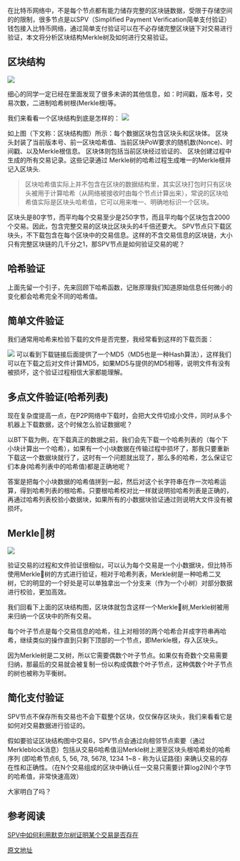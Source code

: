 在比特币网络中，不是每个节点都有能力储存完整的区块链数据，受限于存储空间的的限制，很多节点是以SPV（Simplified Payment Verification简单支付验证）钱包接入比特币网络，通过简单支付验证可以在不必存储完整区块链下对交易进行验证，本文将分析区块结构Merkle树及如何进行交易验证。

区块结构
---
![](http://orvwtnort.bkt.clouddn.com/201721343/1523332091076.png) 

细心的同学一定已经在里面发现了很多未讲的其他信息，如：时间戳，版本号，交易次数，二进制哈希树根(Merkle根)等。

我们来看看一个区块结构到底是怎样的：
![](http://orvwtnort.bkt.clouddn.com/201721343/1523332127635.png) 

如上图（下文称：区块结构图）所示：每个数据区块包含区块头和区块体。
区块头封装了当前版本号、前一区块哈希值、当前区块PoW要求的随机数(Nonce)、时间戳、以及Merkle根信息。
区块体则包括当前区块经过验证的、 区块创建过程中生成的所有交易记录。这些记录通过 Merkle树的哈希过程生成唯一的Merkle根并记入区块头.
>区块哈希值实际上并不包含在区块的数据结构里，其实区块打包时只有区块头被用于计算哈希（从网络被接收时由每个节点计算出来），常说的区块哈希值实际是区块头哈希值，它可以用来唯一、明确地标识一个区块。

区块头是80字节，而平均每个交易至少是250字节，而且平均每个区块包含2000个交易。因此，包含完整交易的区块比区块头的4千倍还要大。
SPV节点只下载区块头，不下载包含在每个区块中的交易信息。这样的不含交易信息的区块链，大小只有完整区块链的几千分之1，那SPV节点是如何验证交易的呢？

哈希验证
---
上面先留一个引子，先来回顾下哈希函数，记账原理我们知道原始信息任何微小的变化都会哈希完全不同的哈希值。

简单文件验证
--
我们通常用哈希来检验下载的文件是否完整，我经常看到这样的下载页面：

![](http://orvwtnort.bkt.clouddn.com/201721343/1523332221222.png) 
可以看到下载链接后面提供了一个MD5（MD5也是一种Hash算法），这样我们可以在下载之后对文件计算MD5，如果MD5与提供的MD5相等，说明文件有没有被损坏，这个验证过程相信大家都能理解。

多点文件验证(哈希列表)
--
现在复杂度提高一点，在P2P网络中下载时，会把大文件切成小文件，同时从多个机器上下载数据，这个时候怎么验证数据呢？

以BT下载为例，在下载真正的数据之前，我们会先下载一个哈希列表的（每个下小块计算出一个哈希），如果有一个小块数据在传输过程中损坏了，那我只要重新下载这一个数据块就行了，这时有一个问题就出现了，那么多的哈希，怎么保证它们本身(哈希列表中的哈希值)都是正确地呢？

答案是把每个小块数据的哈希值拼到一起，然后对这个长字符串在作一次哈希运算，得到哈希列表的根哈希。只要根哈希校对比一样就说明验哈希列表是正确的，再通过哈希列表校验小数据块，如果所有的小数据块验证通过则说明大文件没有被损坏。

Merkle树
--
![](http://orvwtnort.bkt.clouddn.com/201721343/1523332439012.png)

验证交易的过程和文件验证很相似，可以认为每个交易是一个小数据块，但比特币使用Merkle树的方式进行验证，相对于哈希列表，Merkle树是一种哈希二叉树，它的明显的一个好处是可以单独拿出一个分支来（作为一个小树）对部分数据进行校验，更加高效。

我们回看下上面的区块结构图，区块体就包含这样一个Merkle树,Merkle树被用来归纳一个区块中的所有交易。

每个叶子节点是每个交易信息的哈希，往上对相邻的两个哈希合并成字符串再哈希，继续类似的操作直到只剩下顶部的一个节点，即Merkle根，存入区块头。

因为Merkle树是二叉树，所以它需要偶数个叶子节点。如果仅有奇数个交易需要归纳，那最后的交易就会被复制一份以构成偶数个叶子节点，这种偶数个叶子节点的树也被称为平衡树。

简化支付验证
---
SPV节点不保存所有交易也不会下载整个区块，仅仅保存区块头，我们来看看它是如何对交易数据进行验证的。

假如要验证区块结构图中交易6，SPV节点会通过向相邻节点索要（通过Merkleblock消息）包括从交易6哈希值沿Merkle树上溯至区块头根哈希处的哈希序列 (即哈希节点6, 5, 56, 78, 5678, 1234 1~8 - 称为认证路径) 来确认交易的存在性和正确性。（在N个交易组成的区块中确认任一交易只需要计算log2(N)个字节的哈希值，非常快速高效）

大家明白了吗？

参考阅读
--
[SPV中如何利用默克尔树证明某个交易是否存在](https://blog.csdn.net/u011386109/article/details/62424199)  

[原文地址](https://learnblockchain.cn/2017/11/09/merkle/)
